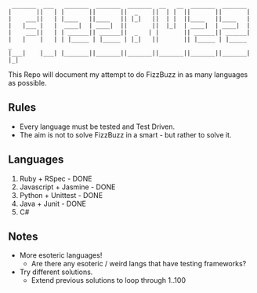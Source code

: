 ```
 _______  ___   _______  _______  _______  __   __  _______  _______
|       ||   | |       ||       ||  _    ||  | |  ||       ||       |
|    ___||   | |____   ||____   || |_|   ||  | |  ||____   ||____   |
|   |___ |   |  ____|  | ____|  ||       ||  |_|  | ____|  | ____|  |
|    ___||   | | ______|| ______||  _   | |       || ______|| ______|
|   |    |   | | |_____ | |_____ | |_|   ||       || |_____ | |_____   _
|___|    |___| |_______||_______||_______||_______||_______||_______| |_|
```

This Repo will document my attempt to do FizzBuzz in as many languages as possible.

## Rules

* Every language must be tested and Test Driven.
* The aim is not to solve FizzBuzz in a smart - but rather to solve it.


## Languages

1. Ruby + RSpec - DONE
2. Javascript + Jasmine - DONE
3. Python + Unittest - DONE
4. Java + Junit - DONE
5. C#


## Notes

* More esoteric languages!
  * Are there any esoteric / weird langs that have testing frameworks?
* Try different solutions.
  * Extend previous solutions to loop through 1..100


